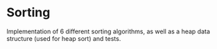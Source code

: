 # Sorting
 Implementation of 6 different sorting algorithms, as well as a heap data structure (used for heap sort) and tests.
